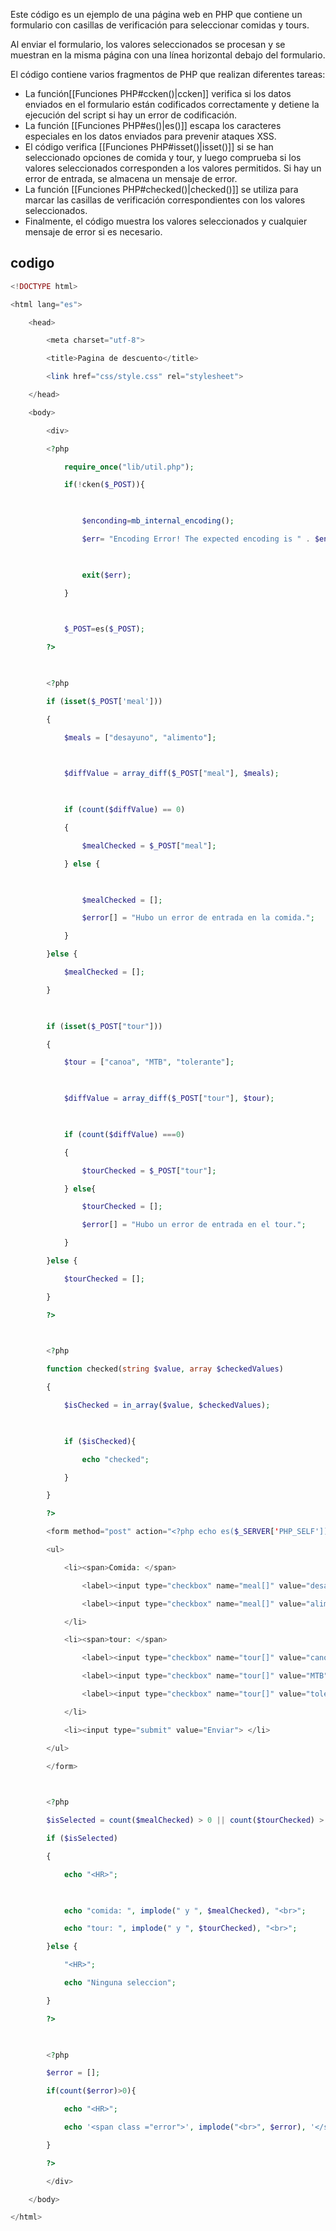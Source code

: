 Este código es un ejemplo de una página web en PHP que contiene un formulario con casillas de verificación para seleccionar comidas y tours.

Al enviar el formulario, los valores seleccionados se procesan y se muestran en la misma página con una línea horizontal debajo del formulario.

El código contiene varios fragmentos de PHP que realizan diferentes tareas:

-   La función[[Funciones PHP#ccken()|ccken]] verifica si los datos enviados en el formulario están codificados correctamente y detiene la ejecución del script si hay un error de codificación.
-   La función [[Funciones PHP#es()|es()]] escapa los caracteres especiales en los datos enviados para prevenir ataques XSS.
-   El código verifica [[Funciones PHP#isset()|isset()]] si se han seleccionado opciones de comida y tour, y luego comprueba si los valores seleccionados corresponden a los valores permitidos. Si hay un error de entrada, se almacena un mensaje de error.
-   La función [[Funciones PHP#checked()|checked()]] se utiliza para marcar las casillas de verificación correspondientes con los valores seleccionados.
-   Finalmente, el código muestra los valores seleccionados y cualquier mensaje de error si es necesario.
## codigo
```PHP
<!DOCTYPE html>

<html lang="es">

    <head>

        <meta charset="utf-8">

        <title>Pagina de descuento</title>

        <link href="css/style.css" rel="stylesheet">        

    </head>

    <body>

        <div>

        <?php

            require_once("lib/util.php");

            if(!cken($_POST)){

  

                $enconding=mb_internal_encoding();

                $err= "Encoding Error! The expected encoding is " . $enconding;

  

                exit($err);

            }

  

            $_POST=es($_POST);

        ?>

  

        <?php

        if (isset($_POST['meal']))

        {

            $meals = ["desayuno", "alimento"];

  

            $diffValue = array_diff($_POST["meal"], $meals);

  

            if (count($diffValue) == 0)

            {

                $mealChecked = $_POST["meal"];

            } else {

  

                $mealChecked = [];

                $error[] = "Hubo un error de entrada en la comida.";

            }

        }else {

            $mealChecked = [];

        }

  

        if (isset($_POST["tour"]))

        {

            $tour = ["canoa", "MTB", "tolerante"];

  

            $diffValue = array_diff($_POST["tour"], $tour);

  

            if (count($diffValue) ===0)

            {

                $tourChecked = $_POST["tour"];

            } else{

                $tourChecked = [];

                $error[] = "Hubo un error de entrada en el tour.";

            }

        }else {

            $tourChecked = [];

        }

        ?>

  

        <?php

        function checked(string $value, array $checkedValues)

        {

            $isChecked = in_array($value, $checkedValues);

  

            if ($isChecked){

                echo "checked";

            }

        }

        ?>  

        <form method="post" action="<?php echo es($_SERVER['PHP_SELF']); ?>">

        <ul>

            <li><span>Comida: </span>

                <label><input type="checkbox" name="meal[]" value="desayuno" <?php checked("desayuno", $mealChecked); ?>desayuno> </label>

                <label><input type="checkbox" name="meal[]" value="alimento" <?php checked("alimento", $mealChecked); ?>alimento> </label>

            </li>

            <li><span>tour: </span>

                <label><input type="checkbox" name="tour[]" value="canoa" <?php checked("canoa", $tourChecked); ?>canoa> </label>

                <label><input type="checkbox" name="tour[]" value="MTB" <?php checked("MTB", $tourChecked); ?>MTB> </label>

                <label><input type="checkbox" name="tour[]" value="tolerante" <?php checked("tolerante", $tourChecked); ?>tolerante> </label>

            </li>

            <li><input type="submit" value="Enviar"> </li>

        </ul>

        </form>        

  

        <?php

        $isSelected = count($mealChecked) > 0 || count($tourChecked) > 0;

        if ($isSelected)

        {

            echo "<HR>";

  

            echo "comida: ", implode(" y ", $mealChecked), "<br>";

            echo "tour: ", implode(" y ", $tourChecked), "<br>";

        }else {

            "<HR>";

            echo "Ninguna seleccion";

        }

        ?>

  

        <?php  

        $error = [];

        if(count($error)>0){

            echo "<HR>";

            echo '<span class ="error">', implode("<br>", $error), '</span>';

        }        

        ?>

        </div>

    </body>

</html>
```
